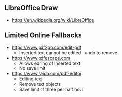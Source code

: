 ## LibreOffice Draw

- https://en.wikipedia.org/wiki/LibreOffice

## Limited Online Fallbacks

- https://www.pdf2go.com/edit-pdf
  - Inserted text cannot be edited - undo to remove
- https://www.pdfescape.com
  - Allows editing of inserted text
  - No save limit
- https://www.sejda.com/pdf-editor
  - Editing text
  - Remove text objects
  - Save limit of three per half hour
